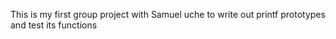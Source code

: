This is my first group project with Samuel uche to write out printf prototypes and test its functions
